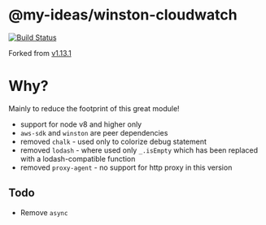 # @my-ideas/winston-cloudwatch 
[![Build Status](https://travis-ci.org/my-ideas/winston-cloudwatch.svg?branch=master)](https://travis-ci.org/my-ideas/winston-cloudwatch)

Forked from [v1.13.1](https://github.com/lazywithclass/winston-cloudwatch/blob/master/CHANGELOG.md#1131)

# Why?

Mainly to reduce the footprint of this great module!

* support for node v8 and higher only
* `aws-sdk` and `winston` are peer dependencies
* removed `chalk` - used only to colorize debug statement
* removed `lodash` - where used only `_.isEmpty` which has been replaced with a lodash-compatible function
* removed `proxy-agent` - no support for http proxy in this version


## Todo
* Remove `async`  

